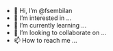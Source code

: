 - 👋 Hi, I’m @fsembilan
- 👀 I’m interested in ...
- 🌱 I’m currently learning ...
- 💞️ I’m looking to collaborate on ...
- 📫 How to reach me ...

<!---
fsembilan/fsembilan is a ✨ special ✨ repository because its `README.md` (this file) appears on your GitHub profile.
You can click the Preview link to take a look at your changes.
--->
